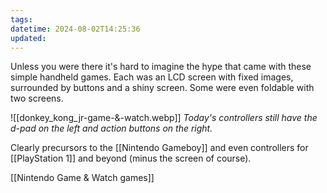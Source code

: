 ```yaml
---
tags: 
datetime: 2024-08-02T14:25:36
updated: 
---
```

Unless you were there it's hard to imagine the hype that came with these simple handheld games. Each was an LCD screen with fixed images, surrounded by buttons and a shiny screen. Some were even foldable with two screens.

![[donkey_kong_jr-game-&-watch.webp]]
*Today's controllers still have the d-pad on the left and action buttons on the right.*

Clearly precursors to the [[Nintendo Gameboy]] and even controllers for [[PlayStation 1]] and beyond (minus the screen of course).

[[Nintendo Game & Watch games]]